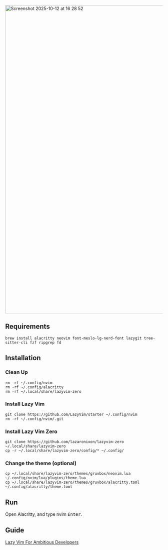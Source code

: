 
<img width="1512" height="982" alt="Screenshot 2025-10-12 at 16 28 52" src="https://github.com/user-attachments/assets/bf00a778-8812-4846-9619-a1becd8b0aac" />

## Requirements

```
brew install alacritty neovim font-meslo-lg-nerd-font lazygit tree-sitter-cli fzf ripgrep fd
```

## Installation

### Clean Up

```
rm -rf ~/.config/nvim
rm -rf ~/.config/alacritty
rm -rf ~/.local/share/lazyvim-zero
```

### Install Lazy Vim

```
git clone https://github.com/LazyVim/starter ~/.config/nvim
rm -rf ~/.config/nvim/.git
```

### Install Lazy Vim Zero

```
git clone https://github.com/lazaronixon/lazyvim-zero ~/.local/share/lazyvim-zero
cp -r ~/.local/share/lazyvim-zero/config/* ~/.config/
```

### Change the theme (optional)

```
cp ~/.local/share/lazyvim-zero/themes/gruvbox/neovim.lua ~/.config/nvim/lua/plugins/theme.lua
cp ~/.local/share/lazyvim-zero/themes/gruvbox/alacritty.toml ~/.config/alacritty/theme.toml
```

## Run

Open Alacritty, and type nvim <kbd>Enter</kbd>.

## Guide

[Lazy Vim For Ambitious Developers](https://lazyvim-ambitious-devs.phillips.codes)

